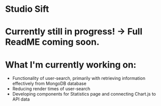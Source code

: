 # Studio Sift
# Currently still in progress! -> Full ReadME coming soon.
# What I'm currently working on:
  * Functionality of user-search, primarily with retrieving information effectively from MongoDB database
  * Reducing render times of user-search
  * Developing components for Statistics page and connecting Chart.js to API data
